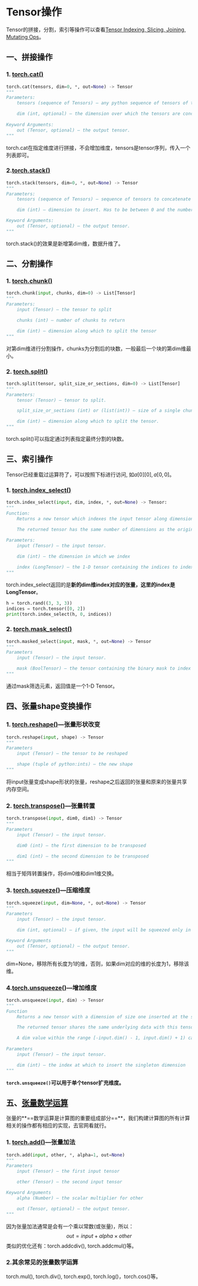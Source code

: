 # Tensor操作

Tensor的拼接，分割，索引等操作可以查看[Tensor Indexing, Slicing, Joining, Mutating Ops](https://pytorch.org/docs/stable/torch.html#indexing-slicing-joining-mutating-ops)。

## 一、拼接操作

### 1. [torch.cat()](https://pytorch.org/docs/stable/generated/torch.cat.html#torch-cat)

```python
torch.cat(tensors, dim=0, *, out=None) -> Tensor
"""
Parameters:
	tensors (sequence of Tensors) – any python sequence of tensors of the same type. Non-empty tensors provided must have the same shape, except in the cat dimension.

	dim (int, optional) – the dimension over which the tensors are concatenated
	
Keyword Arguments:
	out (Tensor, optional) – the output tensor.
"""
```

torch.cat在指定维度进行拼接，不会增加维度，tensors是tensor序列，传入一个列表即可。



### 2.[torch.stack()](https://pytorch.org/docs/stable/generated/torch.stack.html#torch-stack)

```python
torch.stack(tensors, dim=0, *, out=None) -> Tensor
"""
Parameters:
	tensors (sequence of Tensors) – sequence of tensors to concatenate

	dim (int) – dimension to insert. Has to be between 0 and the number of dimensions of concatenated tensors (inclusive)

Keyword Arguments:
	out (Tensor, optional) – the output tensor.
"""
```

torch.stack()的效果是新增第dim维，数据升维了。



## 二、分割操作

### 1. [torch.chunk()](https://pytorch.org/docs/stable/generated/torch.chunk.html#torch-chunk)

```python
torch.chunk(input, chunks, dim=0) -> List[Tensor]
"""
Parameters:	
	input (Tensor) – the tensor to split

	chunks (int) – number of chunks to return

	dim (int) – dimension along which to split the tensor
"""
```

对第dim维进行分割操作，chunks为分割后的块数，一般最后一个块的第dim维最小。



### 2. [torch.split()](https://pytorch.org/docs/stable/generated/torch.split.html#torch-split)

```python
torch.split(tensor, split_size_or_sections, dim=0) -> List[Tensor]
"""
Parameters:
	tensor (Tensor) – tensor to split.

	split_size_or_sections (int) or (list(int)) – size of a single chunk or list of sizes for each chunk

	dim (int) – dimension along which to split the tensor.
"""
```

torch.split()可以指定通过列表指定最终分割的块数。



## 三、索引操作

Tensor已经重载过运算符了，可以按照下标进行访问, 如$a[0][0],a[0,0]$。

### 1. [torch.index_select()](https://pytorch.org/docs/stable/generated/torch.index_select.html#torch-index-select)

```python
torch.index_select(input, dim, index, *, out=None) -> Tensor:
"""
Function:
	Returns a new tensor which indexes the input tensor along dimension dim 	using the entries in index which is a LongTensor.

	The returned tensor has the same number of dimensions as the original tensor (input). The dimth dimension has the same size as the length of index; other dimensions have the same size as in the original tensor.
	
Parameters:
	input (Tensor) – the input tensor.

	dim (int) – the dimension in which we index

	index (LongTensor) – the 1-D tensor containing the indices to index
"""
```

torch.index_select返回的是**新的dim维index对应的张量，这里的index是LongTensor**。

```python
h = torch.rand((3, 3, 3))
indices = torch.tensor([0, 2])
print(torch.index_select(h, 0, indices))
```



### 2. [torch.mask_select()](https://pytorch.org/docs/stable/generated/torch.masked_select.html#torch-masked-select)

```python
torch.masked_select(input, mask, *, out=None) -> Tensor
"""
Parameters
	input (Tensor) – the input tensor.

	mask (BoolTensor) – the tensor containing the binary mask to index with
"""
```

通过mask筛选元素，返回值是一个1-D Tensor。



## 四、张量shape变换操作

### 1. [torch.reshape()](https://pytorch.org/docs/stable/generated/torch.reshape.html#torch-reshape)—张量形状改变

```python
torch.reshape(input, shape) -> Tensor
"""
Parameters
	input (Tensor) – the tensor to be reshaped

	shape (tuple of python:ints) – the new shape
"""
```

将input张量变成shape形状的张量，reshape之后返回的张量和原来的张量共享内存空间。



### 2. [torch.transpose()](https://pytorch.org/docs/stable/generated/torch.transpose.html#torch-transpose)—张量转置

```python
torch.transpose(input, dim0, dim1) -> Tensor
"""
Parameters
    input (Tensor) – the input tensor.

    dim0 (int) – the first dimension to be transposed

    dim1 (int) – the second dimension to be transposed
"""
```

相当于矩阵转置操作，将dim0维和dim1维交换。



### 3. [torch.squeeze()]()—压缩维度

```python
torch.squeeze(input, dim=None, *, out=None) -> Tensor
"""
Parameters
    input (Tensor) – the input tensor.

    dim (int, optional) – if given, the input will be squeezed only in this dimension

Keyword Arguments
	out (Tensor, optional) – the output tensor.
"""
```

dim=None，移除所有长度为1的维，否则，如果dim对应的维的长度为1，移除该维。



### 4.[torch.unsqueeze()](https://pytorch.org/docs/stable/generated/torch.unsqueeze.html#torch-unsqueeze)—增加维度

```python
torch.unsqueeze(input, dim) -> Tensor
"""
Function
    Returns a new tensor with a dimension of size one inserted at the specified position.

    The returned tensor shares the same underlying data with this tensor.

    A dim value within the range [-input.dim() - 1, input.dim() + 1) can be used. Negative dim will correspond to unsqueeze() applied at dim = dim + input.dim() + 1.
    
Parameters
    input (Tensor) – the input tensor.

    dim (int) – the index at which to insert the singleton dimension
"""
```

**`torch.unsqueeze()`可以用于单个tensor扩充维度。**



## 五、[张量数学运算](https://pytorch.org/docs/stable/torch.html#math-operations)

张量的**==数学运算是计算图的重要组成部分==**，我们构建计算图的所有计算相关的操作都有相应的实现，去官网看就行。

### 1. [torch.add()](https://pytorch.org/docs/stable/generated/torch.add.html#torch-add)—张量加法

```python
torch.add(input, other, *, alpha=1, out=None)
"""
Parameters
    input (Tensor) – the first input tensor

    other (Tensor) – the second input tensor

Keyword Arguments
    alpha (Number) – the scalar multiplier for other

    out (Tensor, optional) – the output tensor.
"""
```

因为张量加法通常是会有一个乘以常数(或张量)，所以：
$$
out=input+alpha\times other
$$
类似的优化还有：torch.addcdiv(), torch.addcmul()等。



### 2.其余常见的张量数学运算

torch.mul(), torch.div(), torch.exp(), torch.log()，torch.cos()等。

